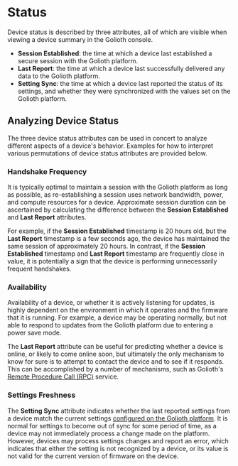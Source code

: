 # Status

Device status is described by three attributes, all of which are visible when
viewing a device summary in the Golioth console.

- **Session Established**: the time at which a device last established a secure
  session with the Golioth platform.
- **Last Report**: the time at which a device last successfully delivered any
  data to the Golioth platform.
- **Setting Sync**: the time at which a device last reported the status of its
  settings, and whether they were synchronized with the values set on the
  Golioth platform.

## Analyzing Device Status

The three device status attributes can be used in concert to analyze different
aspects of a device's behavior. Examples for how to interpret various
permutations of device status attributes are provided below.

### Handshake Frequency

It is typically optimal to maintain a session with the Golioth platform as long
as possible, as re-establishing a session uses network bandwidth, power, and
compute resources for a device. Approximate session duration can be ascertained
by calculating the difference between the **Session Established** and **Last
Report** attributes.

For example, if the **Session Established** timestamp is 20 hours old, but the
**Last Report** timestamp is a few seconds ago, the device has maintained the
same session of approximately 20 hours. In contrast, if the **Session
Established** timestamp and **Last Report** timestamp are frequently close in
value, it is potentially a sign that the device is performing unnecessarily
frequent handshakes.

### Availability

Availability of a device, or whether it is actively listening for updates, is
highly dependent on the environment in which it operates and the firmware that
it is running. For example, a device may be operating normally, but not able to
respond to updates from the Golioth platform due to entering a power save mode.

The **Last Report** attribute can be useful for predicting whether a device is
online, or likely to come online soon, but ultimately the only mechanism to know
for sure is to attempt to contact the device and to see if it responds. This can
be accomplished by a number of mechanisms, such as Golioth's [Remote Procedure
Call (RPC)](/device-management/rpc) service.

### Settings Freshness

The **Setting Sync** attribute indicates whether the last reported settings from
a device match the current settings [configured on the Golioth
platform](/device-management/settings). It is normal for settings to become out
of sync for some period of time, as a device may not immediately process a
change made on the platform. However, devices may process settings changes and
report an error, which indicates that either the setting is not recognized by a
device, or its value is not valid for the current version of firmware on the
device.
